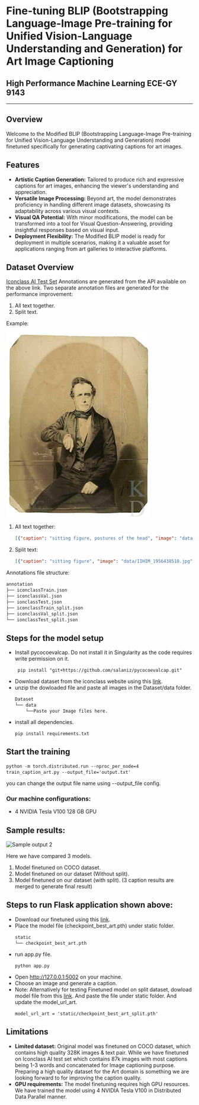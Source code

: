 # Fine-tuning BLIP (Bootstrapping Language-Image Pre-training for Unified Vision-Language Understanding and Generation) for Art Image Captioning

## High Performance Machine Learning ECE-GY 9143
---

## Overview

Welcome to the Modified BLIP (Bootstrapping Language-Image Pre-training for Unified Vision-Language Understanding and Generation) model finetuned specifically for generating captivating captions for art images.

## Features
- **Artistic Caption Generation:** Tailored to produce rich and expressive captions for art images, enhancing the viewer's understanding and appreciation.
- **Versatile Image Processing:** Beyond art, the model demonstrates proficiency in handling different image datasets, showcasing its adaptability across various visual contexts.
- **Visual QA Potential:** With minor modifications, the model can be transformed into a tool for Visual Question-Answering, providing insightful responses based on visual input.
- **Deployment Flexibility:** The Modified BLIP model is ready for deployment in multiple scenarios, making it a valuable asset for applications ranging from art galleries to interactive platforms.


## Dataset Overview
[Iconclass AI Test Set](https://iconclass.org/testset/)
Annotations are generated from the API available on the above link. 
Two separate annotation files are generated for the performance improvement:
1. All text together.
2. Split text.

Example:

![Image](/content/IIHIM_1956438510.jpg)

1. All text together:
    ```json
    [{"caption": "sitting figure, postures of the head", "image": "data/IIHIM_1956438510.jpg", "image_id": "1"}]
    ```
2. Split text:
    ```json
    [{"caption": "sitting figure", "image": "data/IIHIM_1956438510.jpg", "image_id": "1"}, {"caption": "postures of the head", "image": "data/IIHIM_1956438510.jpg", "image_id": "1"}]
    ```
Annotations file structure:
```
annotation
├── iconclassTrain.json
├── iconclassVal.json
├── ionclassTest.json
├── iconclassTrain_split.json
├── iconclassVal_split.json
└── ionclassTest_split.json
```

## Steps for the model setup
- Install pycocoevalcap. Do not install it in Singularity as the code requires write permission on it.
    ```
     pip install "git+https://github.com/salaniz/pycocoevalcap.git"
    ```
- Download dataset from the iconclass website using this [link](https://iconclass.org/testset/779ba2ca9e977c58d818e3823a676973.zip).
- unzip the dowloaded file and paste all images in the Dataset/data folder.
    ```
    Dataset
    └── data
        └──Paste your Image files here.
    ```
- install all dependencies.
    ```
    pip install requirements.txt
    ```

## Start the training
```
python -m torch.distributed.run --nproc_per_node=4 train_caption_art.py --output_file='output.txt'
```
you can change the output file name using --output_file config.

### Our machine configurations:
- 4 NVIDIA Tesla V100 128 GB GPU

## Sample results:
![Sample output 2](/content/sample-output-2.png)

Here we have compared 3 models.
1. Model finetuned on COCO dataset. 
2. Model finetuned on our dataset (Without split).
3. Model finetuned on our dataset (with split). (3 caption results are merged to generate final result)


## Steps to run Flask application shown above:
- Download our finetuned using this [link](https://drive.google.com/file/d/1eRmaea1Y_Acg2CyptWdwOaOj9DxEhKXW/view?usp=sharing).
- Place the model file (checkpoint_best_art.pth) under static folder.
    ```
    static
    └── checkpoint_best_art.pth
    ```
- run app.py file.
    ```
    python app.py
    ```
- Open http://127.0.0.1:5002 on your machine.
- Choose an image and generate a caption.
- Note: Alternatively for testing Finetuned model on split dataset, dowload model file from this [link](https://drive.google.com/file/d/1C30JITmSgWemctZLwOXWxWsJ45nPu4Xy/view?usp=sharing). And paste the file under static folder. And update the model_url_art.
    ```
    model_url_art = 'static/checkpoint_best_art_split.pth'
    ```

##  Limitations
- **Limited dataset:** Original model was finetuned on COCO dataset, which contains high quality 328K images & text pair. While we have finetuned on Iconclass AI test set which contains 87k images with most captions being 1-3 words and concatenated for Image captioning purpose. Preparing a high quality dataset for the Art domain is something we are looking forward to for improving the caption quality. 
- **GPU requirements:** The model finetuning requires high GPU resources. We have trained the model using 4 NVIDIA Tesla V100 in Distributed Data Parallel manner.